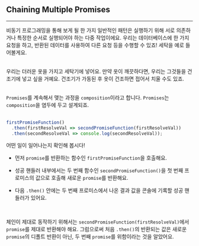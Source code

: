 ## Chaining Multiple Promises
---
비동기 프로그래밍을 통해 보게 될 한 가지 일반적인 패턴은 실행하기 위해 서로 의존하거나 특정한 순서로 실행되어야 하는 다중 작업이에요. 우리는 데이터베이스에 한 가지 요청을 하고, 반환된 데이터를 사용하여 다른 요청 등을 수행할 수 있죠! 세탁을 예로 들어볼게요.
<br>
<br>

우리는 더러운 옷을 가지고 세탁기에 넣어요. 만약 옷이 깨끗하다면, 우리는 그것들을 건조기에 넣고 싶을 거예요. 건조기가 가동된 후 옷이 건조하면 접어서 치울 수도 있죠.
<br>
<br>

`Promises`를 계속해서 맺는 과정을 `composition`이라고 합니다. `Promises`는 `composition`을 염두에 두고 설계되죠.
<br>
<br>

```javascript
firstPromiseFunction()
  .then(firstResolveVal => secondPromiseFunction(firstResolveVal))
  .then(secondResolveVal => console.log(secondResolveVal));
```

어떤 일이 일어나는지 확인해 봅시다!

- 먼저 `promise`를 반환하는 함수인 `firstPromiseFunction`을 호출해요.

- 성공 핸들러 내부에서는 두 번째 함수인 `secondPromiseFunction()`을 첫 번째 프로미스의 값으로 호출해 새로운 `promise`를 반환해요.

- 다음 `.then()` 안에는 두 번째 프로미스에서 나온 결과 값을 콘솔에 기록할 성공 핸들러가 있어요.

<br>

체인이 제대로 동작하기 위해서는 `secondPromiseFunction(firstResolveVal)`에서 `promise`를 제대로 반환해야 해요. 그럼으로써 처음 `.then()`의 반환되는 값은 새로운 `promise`의 디폴트 반환이 아닌, 두 번째 `promise`를 위함이라는 것을 알았어요.